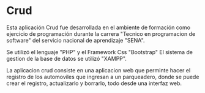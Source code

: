 # Crud
Esta aplicación Crud fue desarrollada en el ambiente de formación como ejercicio de programación
durante la carrera "Tecnico en programacion de software" del servicio nacional de aprendizaje "SENA".

Se utilizó el lenguaje "PHP" y el Framework Css "Bootstrap"
El sistema de gestion de la base de datos se utilizó "XAMPP".

La aplicacion crud consiste en una aplicacion web que perminte hacer el registro de los automoviles que ingresan 
a un parqueadero, donde se puede crear el registro, actualizarlo y borrarlo, todo desde una interfaz web.
#
